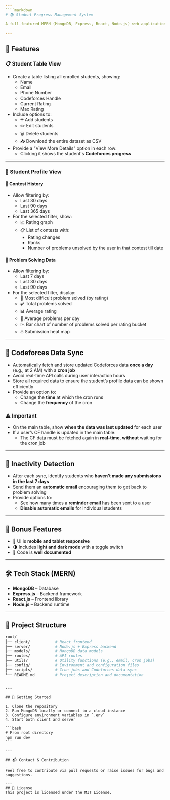 ```yaml
---
````markdown
# 📚 Student Progress Management System

A full-featured MERN (MongoDB, Express, React, Node.js) web application to track and manage student progress on **Codeforces**.

---
```


## 🧾 Features

### 📋 Student Table View

- Create a table listing all enrolled students, showing:
  - Name
  - Email
  - Phone Number
  - Codeforces Handle
  - Current Rating
  - Max Rating
- Include options to:
  - ➕ Add students
  - ✏️ Edit students
  - 🗑️ Delete students
  - 📥 Download the entire dataset as CSV
- Provide a "View More Details" option in each row:
  - Clicking it shows the student's **Codeforces progress**

---

### 👤 Student Profile View

#### 🏁 Contest History

- Allow filtering by:
  - Last 30 days
  - Last 90 days
  - Last 365 days
- For the selected filter, show:
  - 📈 Rating graph
  - 📋 List of contests with:
    - Rating changes
    - Ranks
    - Number of problems unsolved by the user in that contest till date

#### 🧠 Problem Solving Data

- Allow filtering by:
  - Last 7 days
  - Last 30 days
  - Last 90 days
- For the selected filter, display:
  - 🧩 Most difficult problem solved (by rating)
  - ✔️ Total problems solved
  - 📊 Average rating
  - 📅 Average problems per day
  - 📉 Bar chart of number of problems solved per rating bucket
  - 🔥 Submission heat map

---

## 🔁 Codeforces Data Sync

- Automatically fetch and store updated Codeforces data **once a day** (e.g., at 2 AM) with a **cron job**
- Avoid real-time API calls during user interaction hours
- Store all required data to ensure the student’s profile data can be shown efficiently
- Provide an option to:
  - Change the **time** at which the cron runs
  - Change the **frequency** of the cron

### ⚠️ Important

- On the main table, show **when the data was last updated** for each user
- If a user’s CF handle is updated in the main table:
  - The CF data must be fetched again in **real-time**, **without** waiting for the cron job

---

## 🚨 Inactivity Detection

- After each sync, identify students who **haven’t made any submissions in the last 7 days**
- Send them an **automatic email** encouraging them to get back to problem solving
- Provide options to:
  - See how many times a **reminder email** has been sent to a user
  - **Disable automatic emails** for individual students

---

## 🌟 Bonus Features

- 📱 UI is **mobile and tablet responsive**
- 🌗 Includes **light and dark mode** with a toggle switch
- 🧾 Code is **well documented**

---

## 🛠️ Tech Stack (MERN)

- **MongoDB** – Database
- **Express.js** – Backend framework
- **React.js** – Frontend library
- **Node.js** – Backend runtime

---

## 📂 Project Structure

```bash
root/
├── client/           # React frontend
├── server/           # Node.js + Express backend
├── models/           # MongoDB data models
├── routes/           # API routes
├── utils/            # Utility functions (e.g., email, cron jobs)
├── config/           # Environment and configuration files
├── scripts/          # Cron jobs and Codeforces data sync
└── README.md         # Project description and documentation
```

````

---

## 🚀 Getting Started

1. Clone the repository
2. Run MongoDB locally or connect to a cloud instance
3. Configure environment variables in `.env`
4. Start both client and server

```bash
# From root directory
npm run dev
```

---

## 📬 Contact & Contribution

Feel free to contribute via pull requests or raise issues for bugs and suggestions.

---
## 📝 License
This project is licensed under the MIT License.
````
